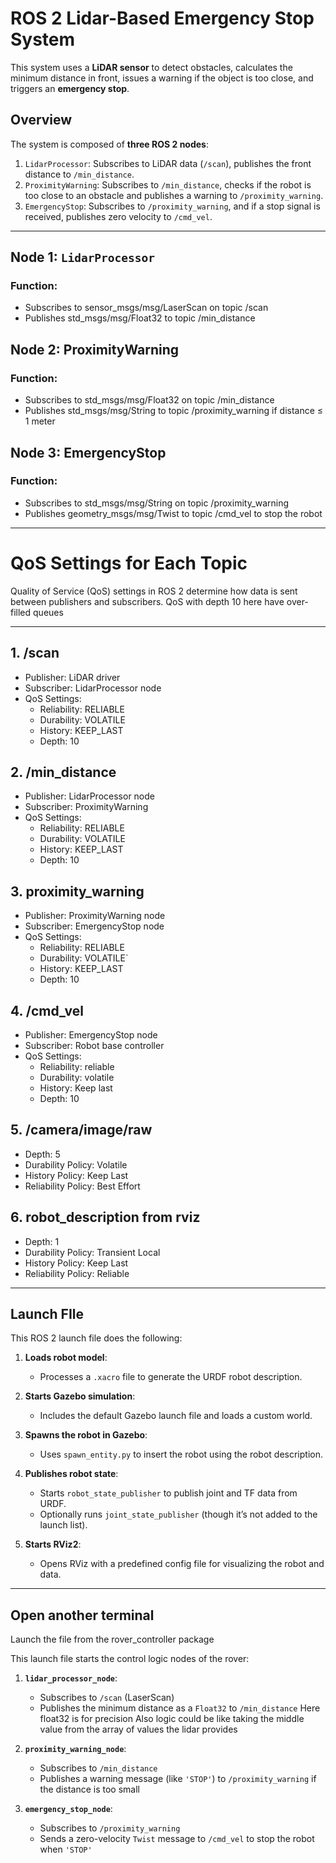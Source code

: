 # ROS 2 Lidar-Based Emergency Stop System

This system uses a **LiDAR sensor** to detect obstacles, calculates the minimum distance in front, issues a warning if the object is too close, and triggers an **emergency stop**.

## Overview

The system is composed of **three ROS 2 nodes**:
1. `LidarProcessor`: Subscribes to LiDAR data (`/scan`), publishes the front distance to `/min_distance`.
2. `ProximityWarning`: Subscribes to `/min_distance`, checks if the robot is too close to an obstacle and publishes a warning to `/proximity_warning`.
3. `EmergencyStop`: Subscribes to `/proximity_warning`, and if a stop signal is received, publishes zero velocity to `/cmd_vel`.

---

## Node 1: `LidarProcessor`

### Function:
- Subscribes to sensor_msgs/msg/LaserScan on topic /scan
- Publishes std_msgs/msg/Float32 to topic /min_distance

## Node 2: ProximityWarning
### Function:
- Subscribes to std_msgs/msg/Float32 on topic /min_distance
- Publishes std_msgs/msg/String to topic /proximity_warning if distance ≤ 1 meter

## Node 3: EmergencyStop
### Function:
- Subscribes to std_msgs/msg/String on topic /proximity_warning
- Publishes geometry_msgs/msg/Twist to topic /cmd_vel to stop the robot

---
# QoS Settings for Each Topic

Quality of Service (QoS) settings in ROS 2 determine how data is sent between publishers and subscribers.
QoS with depth 10 here have over-filled queues

---

## 1. /scan  
- Publisher: LiDAR driver   
- Subscriber: LidarProcessor node  
- QoS Settings:
  - Reliability: RELIABLE 
  - Durability: VOLATILE 
  - History: KEEP_LAST
  - Depth: 10

## 2. /min_distance
- Publisher: LidarProcessor node
- Subscriber: ProximityWarning
- QoS Settings:
  - Reliability: RELIABLE
  - Durability: VOLATILE
  - History: KEEP_LAST
  - Depth: 10

## 3. proximity_warning

- Publisher: ProximityWarning node  
- Subscriber: EmergencyStop node  
- QoS Settings:
  - Reliability: RELIABLE  
  - Durability: VOLATILE` 
  - History: KEEP_LAST
  - Depth: 10

## 4. /cmd_vel

- Publisher: EmergencyStop node  
- Subscriber: Robot base controller  
- QoS Settings:
  - Reliability: reliable 
  - Durability: volatile  
  - History: Keep last
  - Depth: 10

## 5. /camera/image/raw 
- Depth: 5
- Durability Policy: Volatile
- History Policy: Keep Last
- Reliability Policy: Best Effort

## 6. robot_description from rviz
- Depth: 1
- Durability Policy: Transient Local
- History Policy: Keep Last
- Reliability Policy: Reliable




---
## Launch FIle 
This ROS 2 launch file does the following:

1. **Loads robot model**:
   - Processes a `.xacro` file to generate the URDF robot description.

2. **Starts Gazebo simulation**:
   - Includes the default Gazebo launch file and loads a custom world.

3. **Spawns the robot in Gazebo**:
   - Uses `spawn_entity.py` to insert the robot using the robot description.

4. **Publishes robot state**:
   - Starts `robot_state_publisher` to publish joint and TF data from URDF.
   - Optionally runs `joint_state_publisher` (though it’s not added to the launch list).

5. **Starts RViz2**:
   - Opens RViz with a predefined config file for visualizing the robot and data.


---
Open another terminal 
---

Launch the file from the rover_controller package

This launch file starts the control logic nodes of the rover:

1. **`lidar_processor_node`**:
   - Subscribes to `/scan` (LaserScan)
   - Publishes the minimum distance as a `Float32` to `/min_distance`  Here float32 is for precision 
Also logic could be like taking the middle value from the array of values the lidar provides

2. **`proximity_warning_node`**:
   - Subscribes to `/min_distance`
   - Publishes a warning message (like `'STOP'`) to `/proximity_warning` if the distance is too small

3. **`emergency_stop_node`**:
   - Subscribes to `/proximity_warning`
   - Sends a zero-velocity `Twist` message to `/cmd_vel` to stop the robot when `'STOP'`
